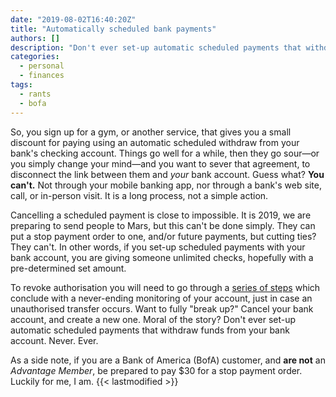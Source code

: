 ```yaml
---
date: "2019-08-02T16:40:20Z"
title: "Automatically scheduled bank payments"
authors: []
description: "Don't ever set-up automatic scheduled payments that withdraw funds from your bank account. Never. Ever."
categories:
  - personal
  - finances
tags:
  - rants
  - bofa
---
```

So, you sign up for a gym, or another service, that gives you a small discount for paying using an automatic scheduled withdraw from your bank's checking account. Things go well for a while, then they go sour—or you simply change your mind—and you want to sever that agreement, to disconnect the link between them and *your* bank account. Guess what? **You can't.** Not through your mobile banking app, nor through a bank's web site,  call, or in-person visit. It is a long process, not a simple action.

Cancelling a scheduled payment is close to impossible. It is 2019, we are preparing to send people to Mars, but this can't be done simply. They can put a stop payment order to one, and/or future payments, but cutting ties?  They can't. In other words, if you set-up scheduled payments with your bank account, you are giving someone unlimited checks, hopefully with a pre-determined set amount.

To revoke authorisation you will need to go through a [series of steps](https://www.consumerfinance.gov/ask-cfpb/how-do-i-stop-automatic-payments-from-my-bank-account-en-2023/) which conclude with a never-ending monitoring of your account, just in case an unauthorised transfer occurs. Want to fully "break up?" Cancel your bank account, and create a new one. Moral of the story? Don't ever set-up automatic scheduled payments that withdraw funds from your bank account. Never. Ever.

As a side note, if you are a Bank of America (BofA) customer, and **are not** an *Advantage Member*, be prepared to pay $30 for a stop payment order. Luckily for me, I am.
{{< lastmodified >}}
